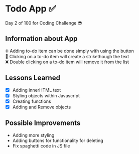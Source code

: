 # Todo App ✅
Day 2 of 100 for Coding Challenge 😎

## Information about App
➕ Adding to-do item can be done simply with using the button \
🏁 Clicking on a to-do item will create a strikethough the text \
❌ Double clicking on a to-do item will remove it from the list

## Lessons Learned
- [x] Adding innerHTML text
- [x] Styling objects within Javascript
- [x] Creating functions
- [x] Adding and Remove objects

## Possible Improvements
- Adding more styling 
- Adding buttons for functionality for deleting
- Fix spaghetti code in JS file
